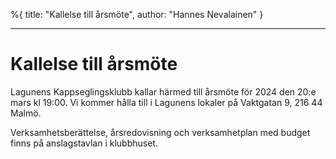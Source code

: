 %{
title: "Kallelse till årsmöte",
author: "Hannes Nevalainen"
}

---

# Kallelse till årsmöte

Lagunens Kappseglingsklubb kallar härmed till årsmöte för 2024 den 20:e mars kl 19:00.
Vi kommer hålla till i Lagunens lokaler på Vaktgatan 9, 216 44 Malmö.

Verksamhetsberättelse, årsredovisning och verksamhetplan med budget finns på
anslagstavlan i klubbhuset.
